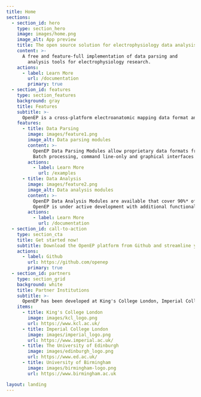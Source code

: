 ```yaml
---
title: Home
sections:
  - section_id: hero
    type: section_hero
    image: images/home.png
    image_alt: App preview
    title: The open source solution for electrophysiology data analysis
    content: >-
      A free and feature-full implementation of data parsing and
        analysis tools for electrophysiology research.
    actions:
      - label: Learn More
        url: /documentation
        primary: true
  - section_id: features
    type: section_features
    background: gray
    title: Features
    subtitle: >-
      OpenEP is a cross-platform electroanatomic mapping data format and analysis platform for electrophysiology research.
    features:
      - title: Data Parsing
        image: images/feature1.png
        image_alt: Data parsing modules
        content: >-
          OpenEP Data Parsing Modules allow proprietary data formats from major electroanatomic mapping platforms to be converted into the OpenEP data format.
          Batch processing, command line-only and graphical interfaces are provided for importing data.
        actions:
          - label: Learn More
            url: /examples
      - title: Data Analysis
        image: images/feature2.png
        image_alt: Data analysis modules
        content: >-
          OpenEP Data Analysis Modules are available that cover 90%* of the analysis techniques in use in contemporary electrophysiology research.
          OpenEP is under active development with additional functionality being continually added during the course of the developers' research.
        actions:
          - label: Learn More
            url: /documentation
  - section_id: call-to-action
    type: section_cta
    title: Get started now!
    subtitle: Download the OpenEP platform from Github and streamline your electrophysiology data analysis now!
    actions:
      - label: Github
        url: https://github.com/openep
        primary: true
  - section_id: partners
    type: section_grid
    background: white
    title: Partner Institutions
    subtitle: >-
      OpenEP has been developed at King's College London, Imperial College London, The University of Edinburgh and The University of Birmingham.
    items:
      - title: King's College London
        image: images/kcl_logo.png
        url: https://www.kcl.ac.uk/
      - title: Imperial College London
        image: images/imperial_logo.png
        url: https://www.imperial.ac.uk/
      - title: The University of Edinburgh
        image: images/edinburgh_logo.png
        url: https://www.ed.ac.uk/
      - title: University of Birmingham
        image: images/birmingham-logo.png
        url: https://www.birmingham.ac.uk

layout: landing
---
```


